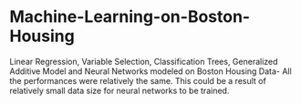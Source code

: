 # Machine-Learning-on-Boston-Housing

Linear Regression, Variable Selection, Classification Trees, Generalized Additive Model and Neural Networks modeled on Boston Housing Data- All the performances were relatively the same.
This could be a result of relatively small data size for neural networks to be trained.
